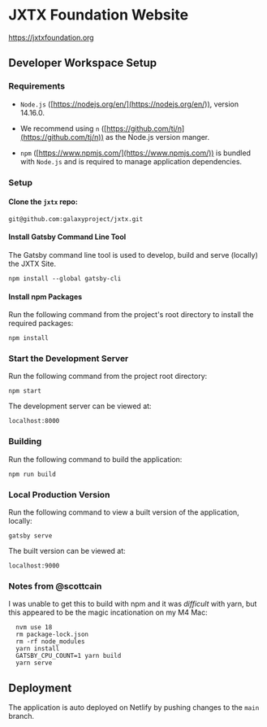 # JXTX Foundation Website
https://jxtxfoundation.org


## Developer Workspace Setup

### Requirements

* `Node.js` ([https://nodejs.org/en/](https://nodejs.org/en/)), version 14.16.0.

* We recommend using `n` ([https://github.com/tj/n](https://github.com/tj/n)) as the Node.js version manger.

* `npm` ([https://www.npmjs.com/](https://www.npmjs.com/)) is bundled with `Node.js` and is required to manage application dependencies.

### Setup
 
#### Clone the `jxtx` repo:

	git@github.com:galaxyproject/jxtx.git


#### Install Gatsby Command Line Tool

The Gatsby command line tool is used to develop, build and serve (locally) the JXTX Site.

    npm install --global gatsby-cli

#### Install npm Packages

Run the following command from the project's root directory to install the required packages:

	npm install

### Start the Development Server

Run the following command from the project root directory:

`npm start`

The development server can be viewed at:

`localhost:8000`

### Building

Run the following command to build the application:

`npm run build`

### Local Production Version

Run the following command to view a built version of the application, locally:

`gatsby serve`

The built version can be viewed at:

`localhost:9000`

### Notes from @scottcain

I was unable to get this to build with npm and it was *difficult* with yarn, but this appeared to be the magic incationation on my M4 Mac:

```
  nvm use 18
  rm package-lock.json
  rm -rf node_modules
  yarn install
  GATSBY_CPU_COUNT=1 yarn build
  yarn serve
```

## Deployment

The application is auto deployed on Netlify by pushing changes to the `main` branch. 




